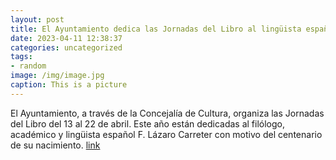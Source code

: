 ```yaml
---
layout: post
title: El Ayuntamiento dedica las Jornadas del Libro al lingüista español F. Lázaro Carreter
date: 2023-04-11 12:38:37
categories: uncategorized
tags:
- random
image: /img/image.jpg
caption: This is a picture
---
```

El Ayuntamiento, a través de la Concejalía de Cultura, organiza las Jornadas del Libro del 13 al 22 de abril. Este año están dedicadas al filólogo, académico y lingüista español F. Lázaro Carreter con motivo del centenario de su nacimiento.    [link](https://www.ayto-villacanada.es/tu-ayuntamiento/el-ayuntamiento-dedica-las-jornadas-del-libro-al-linguista-espanol-f-lazaro-carreter/)

